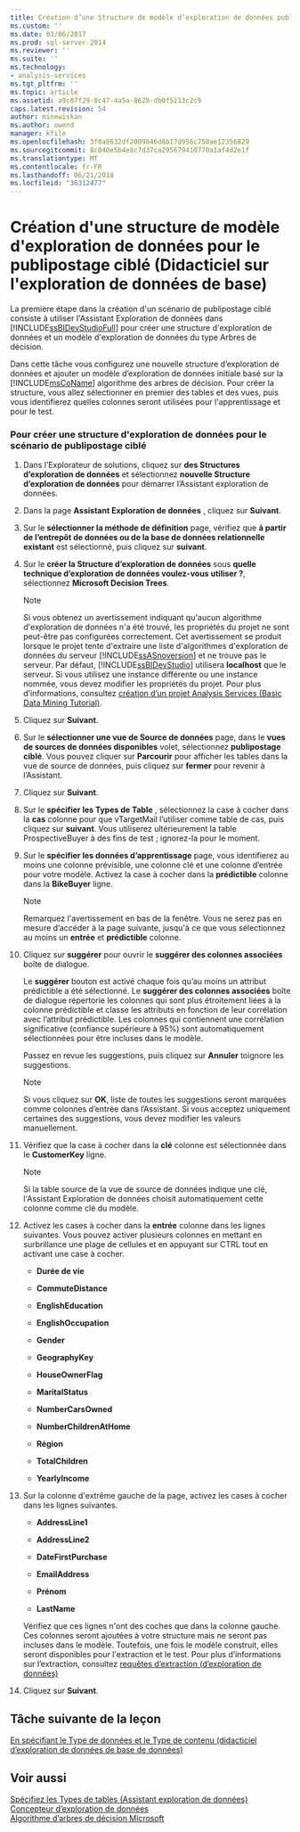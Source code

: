 ```yaml
---
title: Création d’une Structure de modèle d’exploration de données publipostage ciblé (didacticiel d’exploration de données de base de données) | Documents Microsoft
ms.custom: ''
ms.date: 03/06/2017
ms.prod: sql-server-2014
ms.reviewer: ''
ms.suite: ''
ms.technology:
- analysis-services
ms.tgt_pltfrm: ''
ms.topic: article
ms.assetid: a9c67f29-0c47-4a5a-862b-db0f5213c2c9
caps.latest.revision: 54
author: minewiskan
ms.author: owend
manager: kfile
ms.openlocfilehash: 3f0a8632df2009846d8b17d956c750ae12356829
ms.sourcegitcommit: 8c040e5b4e8c7d37ca295679410770a1af4d2e1f
ms.translationtype: MT
ms.contentlocale: fr-FR
ms.lasthandoff: 06/21/2018
ms.locfileid: "36312477"
---
```

# <a name="creating-a-targeted-mailing-mining-model-structure-basic-data-mining-tutorial"></a>Création d'une structure de modèle d'exploration de données pour le publipostage ciblé (Didacticiel sur l'exploration de données de base)
  La première étape dans la création d'un scénario de publipostage ciblé consiste à utiliser l'Assistant Exploration de données dans [!INCLUDE[ssBIDevStudioFull](../includes/ssbidevstudiofull-md.md)] pour créer une structure d'exploration de données et un modèle d'exploration de données du type Arbres de décision.  
  
 Dans cette tâche vous configurez une nouvelle structure d’exploration de données et ajouter un modèle d’exploration de données initiale basé sur la [!INCLUDE[msCoName](../includes/msconame-md.md)] algorithme des arbres de décision. Pour créer la structure, vous allez sélectionner en premier des tables et des vues, puis vous identifierez quelles colonnes seront utilisées pour l'apprentissage et pour le test.  
  
### <a name="to-create-a-mining-structure-for-the-targeted-mailing-scenario"></a>Pour créer une structure d'exploration de données pour le scénario de publipostage ciblé  
  
1.  Dans l’Explorateur de solutions, cliquez sur **des Structures d’exploration de données** et sélectionnez **nouvelle Structure d’exploration de données** pour démarrer l’Assistant exploration de données.  
  
2.  Dans la page **Assistant Exploration de données** , cliquez sur **Suivant**.  
  
3.  Sur le **sélectionner la méthode de définition** page, vérifiez que **à partir de l’entrepôt de données ou de la base de données relationnelle existant** est sélectionné, puis cliquez sur **suivant**.  
  
4.  Sur le **créer la Structure d’exploration de données** sous **quelle technique d’exploration de données voulez-vous utiliser ?**, sélectionnez **Microsoft Decision Trees**.  
  
    > [!NOTE]  
    >  Si vous obtenez un avertissement indiquant qu'aucun algorithme d'exploration de données n'a été trouvé, les propriétés du projet ne sont peut-être pas configurées correctement. Cet avertissement se produit lorsque le projet tente d'extraire une liste d'algorithmes d'exploration de données du serveur [!INCLUDE[ssASnoversion](../includes/ssasnoversion-md.md)] et ne trouve pas le serveur. Par défaut, [!INCLUDE[ssBIDevStudio](../includes/ssbidevstudio-md.md)] utilisera **localhost** que le serveur. Si vous utilisez une instance différente ou une instance nommée, vous devez modifier les propriétés du projet. Pour plus d’informations, consultez [création d’un projet Analysis Services &#40;Basic Data Mining Tutorial&#41;](../../2014/tutorials/creating-an-analysis-services-project-basic-data-mining-tutorial.md).  
  
5.  Cliquez sur **Suivant**.  
  
6.  Sur le **sélectionner une vue de Source de données** page, dans le **vues de sources de données disponibles** volet, sélectionnez **publipostage ciblé**. Vous pouvez cliquer sur **Parcourir** pour afficher les tables dans la vue de source de données, puis cliquez sur **fermer** pour revenir à l’Assistant.  
  
7.  Cliquez sur **Suivant**.  
  
8.  Sur le **spécifier les Types de Table** , sélectionnez la case à cocher dans la **cas** colonne pour que vTargetMail l’utiliser comme table de cas, puis cliquez sur **suivant**. Vous utiliserez ultérieurement la table ProspectiveBuyer à des fins de test ; ignorez-la pour le moment.  
  
9. Sur le **spécifier les données d’apprentissage** page, vous identifierez au moins une colonne prévisible, une colonne clé et une colonne d’entrée pour votre modèle. Activez la case à cocher dans la **prédictible** colonne dans la **BikeBuyer** ligne.  
  
    > [!NOTE]  
    >  Remarquez l'avertissement en bas de la fenêtre. Vous ne serez pas en mesure d’accéder à la page suivante, jusqu'à ce que vous sélectionnez au moins un **entrée** et **prédictible** colonne.  
  
10. Cliquez sur **suggérer** pour ouvrir le **suggérer des colonnes associées** boîte de dialogue.  
  
     Le **suggérer** bouton est activé chaque fois qu’au moins un attribut prédictible a été sélectionné. Le **suggérer des colonnes associées** boîte de dialogue répertorie les colonnes qui sont plus étroitement liées à la colonne prédictible et classe les attributs en fonction de leur corrélation avec l’attribut prédictible. Les colonnes qui contiennent une corrélation significative (confiance supérieure à 95%) sont automatiquement sélectionnées pour être incluses dans le modèle.  
  
     Passez en revue les suggestions, puis cliquez sur **Annuler** toignore les suggestions.  
  
    > [!NOTE]  
    >  Si vous cliquez sur **OK**, liste de toutes les suggestions seront marquées comme colonnes d’entrée dans l’Assistant. Si vous acceptez uniquement certaines des suggestions, vous devez modifier les valeurs manuellement.  
  
11. Vérifiez que la case à cocher dans la **clé** colonne est sélectionnée dans le **CustomerKey** ligne.  
  
    > [!NOTE]  
    >  Si la table source de la vue de source de données indique une clé, l'Assistant Exploration de données choisit automatiquement cette colonne comme clé du modèle.  
  
12. Activez les cases à cocher dans la **entrée** colonne dans les lignes suivantes. Vous pouvez activer plusieurs colonnes en mettant en surbrillance une plage de cellules et en appuyant sur CTRL tout en activant une case à cocher.  
  
    -   **Durée de vie**  
  
    -   **CommuteDistance**  
  
    -   **EnglishEducation**  
  
    -   **EnglishOccupation**  
  
    -   **Gender**  
  
    -   **GeographyKey**  
  
    -   **HouseOwnerFlag**  
  
    -   **MaritalStatus**  
  
    -   **NumberCarsOwned**  
  
    -   **NumberChildrenAtHome**  
  
    -   **Région**  
  
    -   **TotalChildren**  
  
    -   **YearlyIncome**  
  
13. Sur la colonne d'extrême gauche de la page, activez les cases à cocher dans les lignes suivantes.  
  
    -   **AddressLine1**  
  
    -   **AddressLine2**  
  
    -   **DateFirstPurchase**  
  
    -   **EmailAddress**  
  
    -   **Prénom**  
  
    -   **LastName**  
  
     Vérifiez que ces lignes n'ont des coches que dans la colonne gauche. Ces colonnes seront ajoutées à votre structure mais ne seront pas incluses dans le modèle. Toutefois, une fois le modèle construit, elles seront disponibles pour l'extraction et le test. Pour plus d’informations sur l’extraction, consultez [requêtes d’extraction &#40;d’exploration de données&#41;](../../2014/analysis-services/data-mining/drillthrough-queries-data-mining.md)  
  
14. Cliquez sur **Suivant**.  
  
## <a name="next-task-in-lesson"></a>Tâche suivante de la leçon  
 [En spécifiant le Type de données et le Type de contenu &#40;didacticiel d’exploration de données de base de données&#41;](../../2014/tutorials/specifying-the-data-type-and-content-type-basic-data-mining-tutorial.md)  
  
## <a name="see-also"></a>Voir aussi  
 [Spécifiez les Types de tables &#40;Assistant exploration de données&#41;](../../2014/analysis-services/specify-table-types-data-mining-wizard.md)   
 [Concepteur d’exploration de données](../../2014/analysis-services/data-mining/data-mining-designer.md)   
 [Algorithme d’arbres de décision Microsoft](../../2014/analysis-services/data-mining/microsoft-decision-trees-algorithm.md)  
  
  